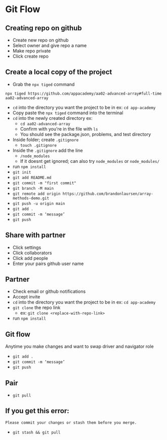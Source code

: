 # Git Flow

## Creating repo on github
- Create new repo on github
- Select owner and give repo a name
- Make repo private
- Click create repo

## Create a local copy of the project
- Grab the `npx tiged` command
```
npx tiged https://github.com/appacademy/aa02-advanced-array#full-time aa02-advanced-array
```
- `cd` into the directory you want the project to be in
ex: `cd app-academy`
- Copy paste the `npx tiged` command into the terminal
- `cd` into the newly created directory ex:
  - `cd aa02-advanced-array`
  - Confirm with you're in the file with `ls`
  - You should see the package.json, problems, and test directory
- Inside folder; create `.gitignore`
  - `touch .gitignore`
- Inside the `.gitignore` add the line
  - `/node_modules`
  * If it doesnt get ignored; can also try
  `node_modules` or `node_modules/`
- run `npm install`
- `git init`
- `git add README.md`
- `git commit -m "first commit"`
- `git branch -M main`
- ```git remote add origin https://github.com/brandonlaursen/array-methods-demo.git```
- `git push -u origin main`
- `git add .`
- `git commit -m ‘message’`
- `git push`

## Share with partner
- Click settings
- Click collaborators
- Click add people
- Enter your pairs github user name

## Partner
- Check email or github notifications
- Accept invite
- `cd` into the directory you want the project to be in
ex: `cd app-academy`
- `git clone` the repo link
  - ex: `git clone <replace-with-repo-link>`
- run `npm install`

## Git flow
Anytime you make changes and want to swap driver and navigator role
- `git add .`
- `git commit -m ‘message’`
- `git push`

## Pair
- `git pull`


## If you get this error:
```
Please commit your changes or stash them before you merge.
```
- `git stash && git pull`
